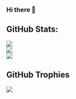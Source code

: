 ### Hi there 👋

## GitHub Stats:
![](https://github-readme-stats.vercel.app/api?username=tangnatta&theme=dark&card_width=500&hide_border=false&include_all_commits=true&count_private=true&show_icons=true)<br/>
![](https://github-readme-streak-stats.herokuapp.com/?user=tangnatta&theme=dark&card_width=500&hide_border=false)<br/>
![](https://github-readme-stats.vercel.app/api/top-langs/?username=tangnatta&card_width=500&theme=dark&hide_border=false&include_all_commits=true&count_private=true&layout=compact)

## GitHub Trophies
![](https://github-profile-trophy.vercel.app/?username=tangnatta&theme=darkhub&no-frame=false&no-bg=false&margin-w=4)

<!--
**tangnatta/tangnatta** is a ✨ _special_ ✨ repository because its `README.md` (this file) appears on your GitHub profile.

Here are some ideas to get you started:

- 🔭 I’m currently working on ...
- 🌱 I’m currently learning ...
- 👯 I’m looking to collaborate on ...
- 🤔 I’m looking for help with ...
- 💬 Ask me about ...
- 📫 How to reach me: ...
- 😄 Pronouns: ...
- ⚡ Fun fact: ...
-->
